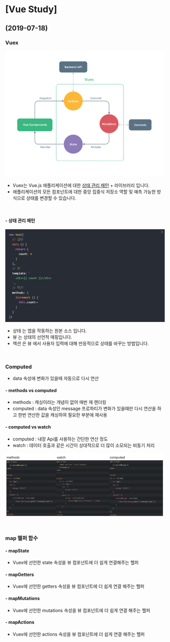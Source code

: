 # [Vue Study]

## (2019-07-18)

### Vuex

![vuex](vuex.png)

- Vuex는 Vue.js 애플리케이션에 대한 [상태 관리 패턴](#상태-관리-패턴) + 라이브러리 입니다.
- 애플리케이션의 모든 컴포넌트에 대한 중앙 집중식 저장소 역할 및 예측 가능한 방식으로 상태를 변경할 수 있습니다.

<br>

#### - 상태 관리 패턴

![상태관리패턴](./상태관리패턴.JPG)

- 상태 는 앱을 작동하는 원본 소스 입니다.
- 뷰 는 상태의 선언적 매핑입니다.
- 액션 은 뷰 에서 사용자 입력에 대해 반응적으로 상태를 바꾸는 방법입니다.

<br>

### Computed
- data 속성에 변화가 있을때 자동으로 다시 연산

#### - methods vs computed
- methods : 캐싱이라는 개념이 없어 매번 재 렌더링
- computed : data 속성인  message 프로파티가 변화가 있을때만 다시 연산을 하고 한번 연산한 값을 캐싱하여 필요한 부분에 재사용

#### - computed vs watch
- computed : 내장 Api를 사용하는 간단한 연산 정도
- watch : 데이터 호출과 같은 시간이 상대적으로 더 많이 소모되는 비동기 처리

![비교](./비교.JPG)

<br>

### map 헬퍼 함수

#### - mapState
- Vuex에 선언한 state 속성을 뷰 컴포넌트에 더 쉽게 연결해주는 헬퍼

#### - mapGetters
- Vuex에 선언한 getters 속성을 뷰 컴포넌트에 더 쉽게 연결 해주는 헬퍼

#### - mapMutations
- Vuex에 선언한 mutations 속성을 뷰 컴포넌트에 더 쉽게 연결 해주는 헬퍼

#### - mapActions
- Vuex에 선언한 actions 속성을 뷰 컴포넌트에 더 쉽게 연결 해주는 헬퍼
